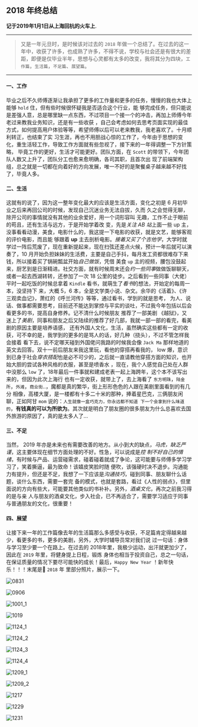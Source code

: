 ## 2018 年终总结

**记于2019年1月1日从上海回杭的火车上**.

---


> 又是一年元旦时，是时候该对过去的 `2018` 年做一个总结了。在过去的这一年中，收获了许多，也成熟了许多，不得不说，学校与社会还是有很大的差距，即便是仅毕业半年，思想与心灵都有太多的改变，我将其分为四块，`工作篇`，`生活篇`，`不足篇`、`展望篇`。

---

#### 一、工作

毕业之后不久师傅逐渐让我承担了更多的工作量和更多的任务，慢慢的我也大体上能够 `hold` 住，但有些时候很怀疑我是否适合这个行业，能
够完成任务，但只能说是差强人意，总是哪里缺一点东西，不过项目一个接一个的冲击，再加上师傅今年老过来教我业务知识，还是有一些收获
，自己会考虑如何去思考页面实现的最佳方式，如何提高用户体验等等，希望师傅以后可以老来教我，我老喜欢了。十月顺利转正，也结束了实
习生涯，再也不用胆战心惊的工作了，今年由于思想的变化，重生活轻工作，导致工作方面就有些忽视了，接下来的一年得调整一下方针策略，
毕竟工作的更好，生活才可能更好。团队方面，在 `Scott` 的带领下，今年团队人数又上升了，团队分工也愈来愈明确，各司其职，且首次出
现了前端架构组，总之就是一切都在向着好的方向发展，唯一不好的是聚餐桌子越来越不好找了，毕竟人多。

#### 二、生活

这就有的说了，因为这一整年变化最大的应该是生活方面，变化之初是 6 月初毕业之后来再回公司的时候，发现自己沉迷业务无法自拔，久而
久之会觉得无聊，除开公司的事情就没有其他的业余爱好，用一个词形容叫 无趣，工作不止于眼前的苟且，还有生活与远方，于是开始学着改
变，先是*关注 AB 站*上面一些 up 主，没事看看动漫，美食，电影什么的，我这提一下电影的收获，就是文艺，能够客观的评价电影，而且能
够跟着 **up** 主去剖析电影。*接着又买了个吉他学*，大学时就学过一阵后荒废了，现在重新提起来，现在扫弦还差点火候，预计一年后就可以演
奏了，10 月开始负担妹妹的生活费，主要是自己手抖，每月发工资都很难存下来钱，所以接着买了锅碗瓢盆开始*自己做饭*，凭借 美食 `up` 
主的视频，腰包没鼓起来，厨艺到是日渐精进。社交方面，就有时候周末还会*约一些同事*做做饭聊聊天，或者一起去西湖转转，还参加了一次
18 公里的徒步。之后看到一些同事（大佬）平时一起吃饭的时候总拿着 `Kindle` 看书，就萌生了*看书*的想法，开始定的每周一本，没坚持下
来，大概 5，6 本，全是文学类小说、杂文。余华的《活着》、《许三观卖血记》，萧红的《呼兰河传》等等，通过看书，学到的就是思考，
为人、说话、做事都需要思考，目前还不能达到掌控与平实的谈吐，不过我今年包括以后会看更多的书，提高自身修养。记不清什么时候朋友
推荐了一部美剧 《越狱》，又迷上了*美剧*，同事和朋友之后又陆续的推荐了好几部，我就一部一部的看完，看美剧的原因主要是培养语感，
还有外国人文化，生活，虽然确实这些都有一定的收获，可不幸的是，我学到的更多的是骂人的话，好几种（挠头），不过不管怎样我会接着
看下去，说不定哪天碰到外国佬问我路的时候我会像 `Jack Ma` 那样地道的英文去回答。双十一前后朋友来我这里玩，看他的穿搭再看我的，
low 爆，意识到已身于社会*穿衣搭配*也是必不可少的，之后就一直请教他穿搭方面的知识，也开始大胆的尝试各种风格的衣服，甚至是喷香水
，现在，我个人感觉自己处在人群中没那么 `low` 了，18年最后一件事就和建成老表一起上海跨年，这个本不该写出来的，但因为此次上海行
也有一定收获，就带上了，去上海看了 `东方明珠`，`陆金所`，`外滩`，`商业街`..，魔都是真的繁华，街上形形色色的人跟在美剧里面看到的有几分
相像，高楼大厦，是一楼都有十多二十米的那种，捧着星巴克，三俩朋友闲聊，正如阿甘 `mom` 说的：`人生就像一盒巧克力，你永远都不知道
下一个会拿到什么味道的`，**有钱真的可以为所欲为**。其次就是明白了朋友圈的很多朋友为什么总喜欢去国外旅游的原因了，真的是太多人了...

#### 三、不足

当然， 2019 年亦是未来也有需要改善的地方。从小到大的缺点，*马虎，缺乏严谨*，这主要体现在细节方面处理的不好。性急，可以说成是*控
制不好自己的情绪*，有时候与产品、运营碰需求，碰着碰着就成了争论，这可能要与师傅多学习学习了，笑着撕逼，最为致命！该嬉皮笑脸时随
便吹，该强硬时决不退步。沟通能力有提升，但还是不足，我想了一下应该是*沟通技巧*，碰到同事、朋友聊什么话题，谈什么东西，需要一套完
备的模式，也就是套路，看过《人性的弱点》，但里面说的方向有些大，可能要其他类似的书补补。另外，*酒桌文化*，再次之前我习得的是与亲
人与朋友的酒桌文化，步入社会，已不再适合了，需要学习适应于同事与普通朋友的文化，很重要！

#### 四、展望


让接下来一年的工作篇像去年的生活篇那么多感受与收获，不足篇肯定得越来越少，看更多的书，更多的美剧，另外，大学时辅导员常对我们说
过一句话：身体与学习至少要一个在路上。在过去的 2018年里，我极少运动，出汗就更加少了，因此在 `2019` 年里，将健身提上日程，锻炼
身体也相当于投资自己，总之一句话，在保证质量的情况下要尽可能快的成长！最后，`Happy New Year` ！新年快乐！！！末尾是 `2018` 年
里部分照片，展示一下。
   

![0831](./0831.jpeg)

![0906](./0906.jpeg)

![1001_1](./1001_1.jpeg)

![1019](./1019.jpeg)

![1124_1](./1124_1.jpeg)

![1124_2](./1124_2.jpeg)

![1124_3](./1124_3.jpeg)

![1124_4](./1124_4.jpeg)

![1209_1](./1209_1.jpeg)

![1209_2](./1209_2.jpeg)

![1217](./1217.jpeg)

![1229](./1229.jpeg)

![1231](./1231.jpeg)


